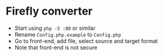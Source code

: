 # Firefly converter

- Start using `php -S :80` or similar
- Rename `Config.php.example` to `Config.php`
- Go to front-end, add file, select source and target format
- Note that front-end is not secure